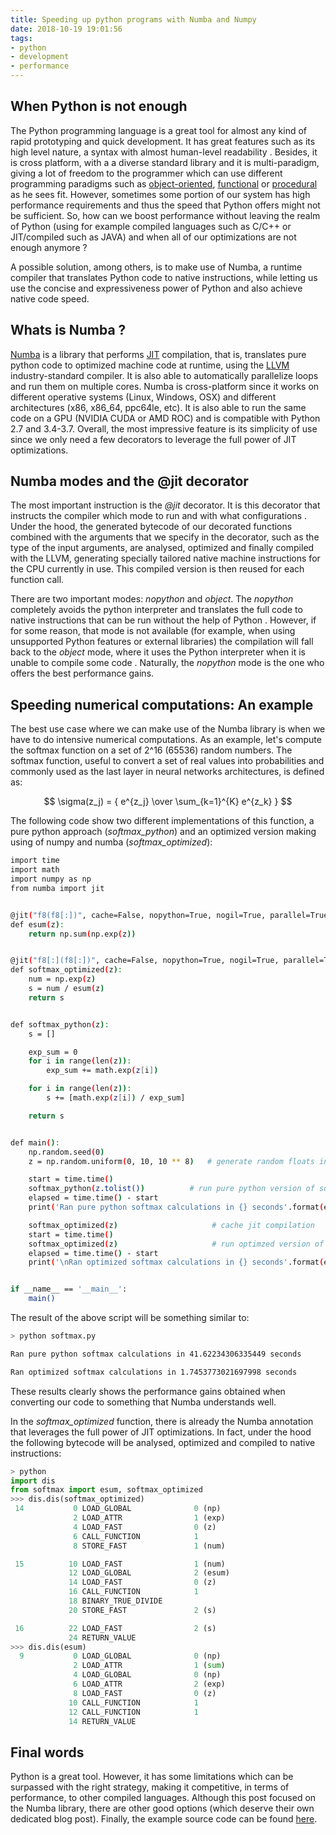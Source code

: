 ```yaml
---
title: Speeding up python programs with Numba and Numpy
date: 2018-10-19 19:01:56
tags:
- python
- development
- performance
---
```


## When Python is not enough
The Python programming language is a great tool for almost any kind of rapid prototyping and quick development. It has great features such as its high level nature, a syntax with almost human-level readability . Besides, it is cross platform, with a a diverse standard library and it is multi-paradigm, giving a lot of freedom to the programmer which can use different programming paradigms such as [object-oriented](https://en.wikipedia.org/wiki/Object-oriented_programming), [functional](https://en.wikipedia.org/wiki/Functional_programming) or [procedural](https://en.wikipedia.org/wiki/Procedural_programming) as he sees fit. However, sometimes some portion of our system has high performance requirements and thus the speed that Python offers might not be sufficient. So, how can we boost performance without leaving the realm of Python (using for example compiled languages such as C/C++ or JIT/compiled such as JAVA) and when all of our optimizations are not enough anymore ? 

A possible solution, among others, is to make use of Numba, a runtime compiler that translates Python code to native instructions, while letting us use the concise and expressiveness power of Python and also achieve native code speed.

## Whats is Numba ?

[Numba](https://numba.pydata.org/) is a library that performs [JIT](https://en.wikipedia.org/wiki/Just-in-time_compilation) compilation, that is, translates pure python code to optimized machine code at runtime, using the [LLVM](https://llvm.org/) industry-standard compiler. It is also able to automatically parallelize loops and run them on multiple cores. Numba is cross-platform since it works on different operative systems (Linux, Windows, OSX) and different architectures (x86, x86_64, ppc64le, etc). It is also able to run the same code on a GPU (NVIDIA CUDA or AMD ROC) and is compatible with Python 2.7 and 3.4-3.7. Overall, the most impressive feature is its simplicity of use since we only need a few decorators to leverage the full power of JIT optimizations.

## Numba modes and the @jit decorator

The most important instruction is the *@jit* decorator. It is this decorator that instructs the compiler which mode to run and with what configurations . Under the hood, the generated bytecode of our decorated functions combined with the arguments that we specify in the decorator, such as the type of the input arguments, are analysed, optimized and finally compiled with the LLVM, generating specially tailored native machine instructions for the CPU currently in use. This compiled version is then reused for each function call.

There are two important modes: *nopython* and *object*. The *nopython* completely avoids the python interpreter and translates the full code to native instructions that can be run without the help of Python . However, if for some reason, that mode is not available (for example, when using unsupported Python features or external libraries) the compilation will fall back to the *object* mode, where it uses the Python interpreter when it is unable to compile some code . Naturally, the *nopython* mode is the one who offers the best performance gains.


## Speeding numerical computations: An example

The best use case where we can make use of the Numba library is when we have to do intensive numerical computations. As an example, let's compute the softmax function on a set of 2^16 (65536) random numbers. The softmax function, useful to convert a set of real values into probabilities and commonly used as the last layer in neural networks architectures, is defined as:


$$ \sigma(z_j) = { e^{z_j}  \over \sum_{k=1}^{K}  e^{z_k} } $$

The following code show two different implementations of this function, a pure python approach (_softmax_python_) and an optimized version making using of numpy and numba (_softmax_optimized_):

```bash
import time
import math
import numpy as np
from numba import jit


@jit("f8(f8[:])", cache=False, nopython=True, nogil=True, parallel=True)
def esum(z):
    return np.sum(np.exp(z))


@jit("f8[:](f8[:])", cache=False, nopython=True, nogil=True, parallel=True)
def softmax_optimized(z):
    num = np.exp(z)
    s = num / esum(z)
    return s


def softmax_python(z):
    s = []

    exp_sum = 0
    for i in range(len(z)):
        exp_sum += math.exp(z[i])

    for i in range(len(z)):
        s += [math.exp(z[i]) / exp_sum]

    return s


def main():
    np.random.seed(0)
    z = np.random.uniform(0, 10, 10 ** 8)   # generate random floats in the range [0,10)

    start = time.time()
    softmax_python(z.tolist())          # run pure python version of softmax
    elapsed = time.time() - start
    print('Ran pure python softmax calculations in {} seconds'.format(elapsed))

    softmax_optimized(z)                     # cache jit compilation
    start = time.time()
    softmax_optimized(z)                     # run optimzed version of softmax
    elapsed = time.time() - start
    print('\nRan optimized softmax calculations in {} seconds'.format(elapsed))


if __name__ == '__main__':
    main()
```

The result of the above script will be something similar to:

```bash
> python softmax.py

Ran pure python softmax calculations in 41.62234306335449 seconds

Ran optimized softmax calculations in 1.7453773021697998 seconds
```
These results clearly shows the performance gains obtained when converting our code to something that Numba understands well. 

In the _softmax_optimized_ function, there is already the Numba annotation that leverages the full power of JIT optimizations. In fact, under the hood the following bytecode will be analysed, optimized and compiled to native instructions:

```python
> python
import dis
from softmax import esum, softmax_optimized
>>> dis.dis(softmax_optimized)
 14           0 LOAD_GLOBAL              0 (np)
              2 LOAD_ATTR                1 (exp)
              4 LOAD_FAST                0 (z)
              6 CALL_FUNCTION            1
              8 STORE_FAST               1 (num)

 15          10 LOAD_FAST                1 (num)
             12 LOAD_GLOBAL              2 (esum)
             14 LOAD_FAST                0 (z)
             16 CALL_FUNCTION            1
             18 BINARY_TRUE_DIVIDE
             20 STORE_FAST               2 (s)

 16          22 LOAD_FAST                2 (s)
             24 RETURN_VALUE
>>> dis.dis(esum)
  9           0 LOAD_GLOBAL              0 (np)
              2 LOAD_ATTR                1 (sum)
              4 LOAD_GLOBAL              0 (np)
              6 LOAD_ATTR                2 (exp)
              8 LOAD_FAST                0 (z)
             10 CALL_FUNCTION            1
             12 CALL_FUNCTION            1
             14 RETURN_VALUE

```

## Final words

Python is a great tool. However, it has some limitations which can be surpassed with the right strategy, making it 
competitive, in terms of performance, to other compiled languages. Although this post focused on the Numba library, 
there are other good options (which deserve their own dedicated blog post). Finally, the example source code can be 
found [here](https://github.com/alexpnt/numba-examples).